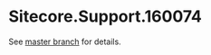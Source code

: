 # Sitecore.Support.160074

See [master branch](https://github.com/sitecoresupport/Sitecore.Support.160074) for details.